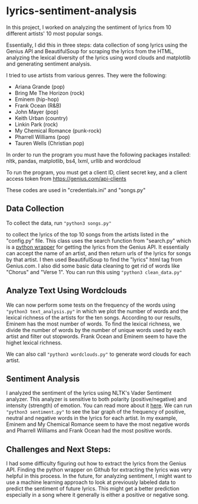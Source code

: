 # lyrics-sentiment-analysis
In this project, I worked on analyzing the sentiment of lyrics from 10 different artists' 10 most popular
songs. 

Essentially, I did this in three steps: data collection of song lyrics using the Genius API and BeautifulSoup for scraping the lyrics from the HTML, analyzing the lexical diversity of the lyrics using word clouds and matplotlib and generating sentiment analysis. 

I tried to use artists from various genres. They were the following:
* Ariana Grande (pop)
* Bring Me The Horizon (rock)
* Eminem (hip-hop)
* Frank Ocean (R&B)
* John Mayer (pop)
* Keith Urban (country)
* Linkin Park (rock)
* My Chemical Romance (punk-rock)
* Pharrell Williams (pop)
* Tauren Wells (Christian pop)

In order to run the program you must have the following packages installed: nltk, pandas, matplotlib, bs4, lxml, urllib and wordcloud

To run the program, you must get a client ID, client secret key, and a client access token from https://genius.com/api-clients

These codes are used in "credentials.ini" and "songs.py" 

## Data Collection ##
To collect the data, run 
`"python3 songs.py"` 

to collect the lyrics of the top 10 songs from the artists listed in the "config.py" file. This class uses the search function from "search.py" which is a [python wrapper](https://github.com/jasonqng/genius-lyrics-search) for getting the lyrics from the Genius API. It essentially can accept the name of an artist, and then return urls of the lyrics for songs by that artist. I then used BeautifulSoup to find the "lyrics" html tag from Genius.com. I also did some basic data cleaning to get rid of words like "Chorus" and "Verse 1". You can run this using `"python3 clean_data.py"`

## Analyze Text Using Wordclouds ##
We can now perform some tests on the frequency of the words using `"python3 text_analysis.py"` in which we plot the number of words and the lexical richness of the artists for the ten songs. According to our results, Eminem has the most number of words. To find the lexical richness, we divide the number of words by the number of unique words used by each artist and filter out stopwords. Frank Ocean and Eminem seem to have the highet lexical richness. 

We can also call `"python3 wordclouds.py"` to generate word clouds for each artist. 

## Sentiment Analysis ##
I analyzed the sentiment of the lyrics using NLTK's Vader Sentiment analyzer. This analyzer is sensitive to both polarity (positive/negative) and intensity (strength) of emotion. You can read more about it [here](https://github.com/cjhutto/vaderSentiment). We can run `"python3 sentiment.py"` to see the bar graph of the frequency of positive, neutral and negative words in the lyrics for each artist. In my example, Eminem and My Chemical Romance seem to have the most negative words and Pharrell Williams and Frank Ocean had the most positive words. 

## Challenges and Next Steps: ##
I had some difficulty figuring out how to extract the lyrics from the Genius API. Finding the python wrapper on Github for extracting the lyrics was very helpful in this process. In the future, for analyzing sentiment, I might want to use a machine learning approach to look at previously labeled data to predict the sentiment of future lyrics. This might get a better prediction especially in a song where it generally is either a positive or negative song. 
